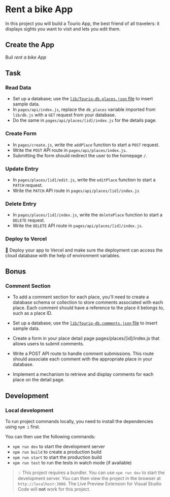 # Rent a bike App

In this project you will build a Tourio App, the best friend of all travelers: it displays sights you want to visit and lets you edit them.

## Create the App

Buil _rent a bike  App_ 

## Task

### Read Data

- Set up a database; use the [`lib/Tourio-db.places.json` file](lib/Tourio-db.places.json) to insert sample data.
- In `pages/api/index.js`, replace the `db_places` variable imported from `lib/db.js` with a `GET` request from your database.
- Do the same in `pages/api/places/[id]/index.js` for the details page.

### Create Form

- In `pages/create.js`, write the `addPlace` function to start a `POST` request.
- Write the `POST` API route in `pages/api/places/index.js`.
- Submitting the form should redirect the user to the homepage `/`.

### Update Entry

- In `pages/places/[id]/edit.js`, write the `editPlace` function to start a `PATCH` request.
- Write the `PATCH` API route in `pages/api/places/[id]/index.js`

### Delete Entry

- In `pages/places/[id]/index.js`, write the `deletePlace` function to start a `DELETE` request.
- Write the `DELETE` API route in `pages/api/places/[id]/index.js`.

### Deploy to Vercel

🚀 Deploy your app to Vercel and make sure the deployment can access the cloud database with the help of environment variables.

## Bonus

### Comment Section

- To add a comment section for each place, you'll need to create a database schema or collection to store comments associated with each place. Each comment should have a reference to the place it belongs to, such as a place ID.

- Set up a database; use the [`lib/Tourio-db.comments.json` file](lib/Tourio-db.comments.json) to insert sample data.

- Create a form in your place detail page pages/places/[id]/index.js that allows users to submit comments.

- Write a POST API route to handle comment submissions. This route should associate each comment with the appropriate place in your database.

- Implement a mechanism to retrieve and display comments for each place on the detail page.

## Development

### Local development

To run project commands locally, you need to install the dependencies using `npm i` first.

You can then use the following commands:

- `npm run dev` to start the development server
- `npm run build` to create a production build
- `npm run start` to start the production build
- `npm run test` to run the tests in watch mode (if available)

> 💡 This project requires a bundler. You can use `npm run dev` to start the development server. You can then view the project in the browser at `http://localhost:3000`. The Live Preview Extension for Visual Studio Code will **not** work for this project.
